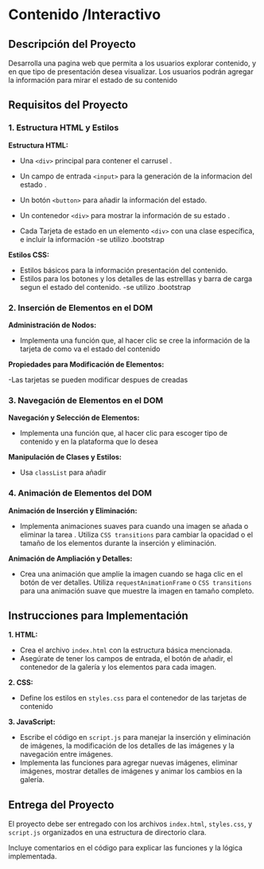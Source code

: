 # Contenido /Interactivo


## Descripción del Proyecto


Desarrolla una pagina web que permita a los usuarios explorar contenido, y en que tipo de presentación desea visualizar. Los usuarios podrán agregar la información para mirar el estado de su contenido


## Requisitos del Proyecto


### 1. Estructura HTML y Estilos


**Estructura HTML:**


- Una `<div>` principal para contener el carrusel .
- Un campo de entrada `<input>` para la generación de la informacion del estado .
- Un botón `<button>` para añadir la información del estado.
- Un contenedor `<div>` para mostrar la información de su estado .
  
- Cada Tarjeta de estado  en un elemento `<div>` con una clase específica, e incluir la información
-se utilizo .bootstrap

**Estilos CSS:**


- Estilos básicos para la información presentación del contenido.
- Estilos para los botones y los detalles de las estrelllas y barra de carga segun el estado del contenido.
-se utilizo .bootstrap

### 2. Inserción de Elementos en el DOM


**Administración de Nodos:**


- Implementa una función que, al hacer clic se cree la 
información de la tarjeta de como va el estado del contenido


**Propiedades para Modificación de Elementos:**

-Las tarjetas se pueden modificar despues de creadas 



### 3. Navegación de Elementos en el DOM


**Navegación y Selección de Elementos:**


- Implementa una función que, al hacer clic para escoger tipo de contenido y en la plataforma que lo desea 


**Manipulación de Clases y Estilos:**


- Usa `classList` para añadir


### 4. Animación de Elementos del DOM


**Animación de Inserción y Eliminación:**


- Implementa animaciones suaves para cuando una imagen se añada o eliminar la tarea . Utiliza `CSS transitions` para cambiar la opacidad o el tamaño de los elementos durante la inserción y eliminación.


**Animación de Ampliación y Detalles:**


- Crea una animación que amplíe la imagen cuando se haga clic en el botón de ver detalles. Utiliza `requestAnimationFrame` o `CSS transitions` para una animación suave que muestre la imagen en tamaño completo.


## Instrucciones para Implementación


**1. HTML:**


- Crea el archivo `index.html` con la estructura básica mencionada.
- Asegúrate de tener los campos de entrada, el botón de añadir, el contenedor de la galería y los elementos para cada imagen.


**2. CSS:**


- Define los estilos en `styles.css` para el contenedor de las tarjetas de contenido


**3. JavaScript:**


- Escribe el código en `script.js` para manejar la inserción y eliminación de imágenes, la modificación de los detalles de las imágenes y la navegación entre imágenes.
- Implementa las funciones para agregar nuevas imágenes, eliminar imágenes, mostrar detalles de imágenes y animar los cambios en la galería.


## Entrega del Proyecto


El proyecto debe ser entregado con los archivos `index.html`, `styles.css`, y `script.js` organizados en una estructura de directorio clara.


Incluye comentarios en el código para explicar las funciones y la lógica implementada.



